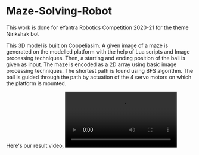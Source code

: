# Maze-Solving-Robot
This work is done for eYantra Robotics Competition 2020-21 for the theme Nirikshak bot


This 3D model is built on Coppeliasim. A given image of a maze is generated on the modelled platform with the help of Lua scripts and Image processing techniques.
Then, a starting and ending position of the ball is given as input. The maze is encoded as a 2D array using basic image processing techniques. The shortest path is found using BFS algorithm. The ball is guided through the path by actuation of the 4 servo motors on which the platform is mounted. 


Here's our result video,
![result](https://user-images.githubusercontent.com/64278574/172050747-9d780283-68c8-4752-a090-a754ad47b6e3.mp4)

